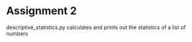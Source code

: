 # Assignment 2

descriptive_statistics.py calculates and prints out the statistics of a list of numbers
